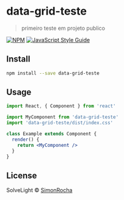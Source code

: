 # data-grid-teste

> primeiro teste em projeto publico

[![NPM](https://img.shields.io/npm/v/data-grid-teste.svg)](https://www.npmjs.com/package/data-grid-teste) [![JavaScript Style Guide](https://img.shields.io/badge/code_style-standard-brightgreen.svg)](https://standardjs.com)

## Install

```bash
npm install --save data-grid-teste
```

## Usage

```jsx
import React, { Component } from 'react'

import MyComponent from 'data-grid-teste'
import 'data-grid-teste/dist/index.css'

class Example extends Component {
  render() {
    return <MyComponent />
  }
}
```

## License

SolveLight © [SimonRocha](https://github.com/SimonRocha)

